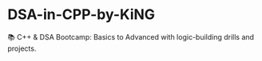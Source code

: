 # DSA-in-CPP-by-KiNG
📚 C++ &amp; DSA Bootcamp: Basics to Advanced with logic-building drills and projects.
